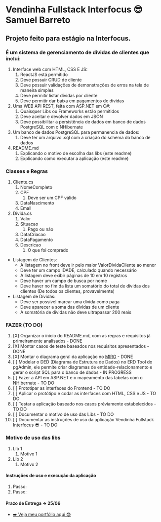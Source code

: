# Vendinha Fullstack Interfocus 😎 Samuel Barreto

## Projeto feito para estágio na Interfocus.

### É um sistema de gerenciamento de dívidas de clientes que inclui:

1. Interface web com HTML, CSS E JS:
   1. ReactJS está permitido
   2. Deve possuir CRUD de cliente
   3. Deve possuir validações de demonstrações de erros na tela de maneira simples
   4. Deve permitir listar dívidas por cliente
   5. Deve permitir dar baixa em pagamentos de dívidas
2. Uma WEB API REST, feita com ASP.NET em C#:
   1. Quaisquer Libs ou Frameworks estão permitidos
   2. Deve aceitar e devolver dados em JSON
   3. Deve possibilitar a persistência de dados em banco de dados PostgreSQL com o NHibernate
3. Um banco de dados PostgreSQL para permanencia de dados:
   1. Deve ter um arquivo .sql com a criação do schema do banco de dados
4. README.md
   1. Explicando o motivo de escolha das libs (este readme)
   2. Explicando como executar a aplicação (este readme)

### Classes e Regras

1. Cliente.cs
   1. NomeCompleto
   2. CPF
      1. Deve ser um CPF válido
   3. DataNascimento
   4. Email
2. Divida.cs
   1. Valor
   2. Situacao
      1. Pago ou não
   3. DataCriacao
   4. DataPagamento
   5. Descricao
      1. O que foi comprado

* Listagem de Clientes:
  * A listagem no front deve ir pelo maior ValorDividaCliente ao menor
  * Deve ter um campo IDADE, calculado quando necessário
  * A listagem deve exibir páginas de 10 em 10 registros
  * Deve haver um campo de busca por nome
  * Deve haver no fim da lista um somatório do total de dívidas dos clientes (De todos os clientes, provavelmente)
* Listagem de Dívidas:
  * Deve ser possível marcar uma dívida como paga
  * Deve aparecer a soma das dívidas de um cliente
  * A somatória de dívidas não deve ultrapassar 200 reais

### **FAZER (TO DO)**

1. [X] Organizar o ínicio do README.md, com as regras e requisitos já primeiramente analisados - DONE
2. [X] Montar casos de teste baseados nos requisitos apresentados - DONE
3. [X] Montar o diagrama geral da aplicação no [MIRO](https://miro.com/pt/mapeamento-processos/) - DONE
4. [ ] Modelar o DED (Diagrama de Estrutura de Dados) no ERD Tool do pgAdmin, ele permite criar diagramas de entidade-relacionamento e gerar o script SQL para o banco de dados - IN PROGRESS
5. [ ] Fazer a API em ASP.NET e o mapeamento das tabelas com o NHibernate - TO DO
6. [ ] Prototipar as interfaces do Frontend - TO DO
7. [ ] Aplicar o protótipo e codar as interfaces com HTML, CSS e JS - TO DO
8. [ ] Testar a aplicação baseado nos casos préviamente estabelecidos - TO DO
9. [ ] Documentar o motivo de uso das Libs - TO DO
1. [ ] Documentar as instruções de uso da aplicação Vendinha Fullstack Interfocus 😎 - TO DO

### Motivo de uso das libs

1. Lib 1
   1. Motivo 1
2. Lib 2
   1. Motivo 2

#### Instruções de uso e execução da aplicação

1. Passo:
2. Passo:

#### Prazo de Entrega -> 25/06

* [➡️ Veja meu portfólio aqui 😎](https://samubarreto.github.io/Portfolio/)
